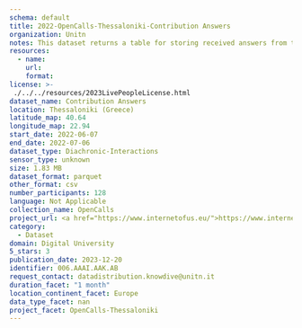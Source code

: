 ```yaml
---
schema: default
title: 2022-OpenCalls-Thessaloniki-Contribution Answers
organization: Unitn
notes: This dataset returns a table for storing received answers from the user to the different types of contributions such as tasks for random time questions and time diaries for fixed frequency questions. The dataset was collected as part of the WeNet project, a Horizon 2020 funded project that aims at developing a diversity-aware, machine-mediated paradigm for social interactions. It collected information on the eating/drinking activities of the students of the UTH University.
resources:
  - name: 
    url: 
    format: 
license: >-
 ./../../resources/2023LivePeopleLicense.html
dataset_name: Contribution Answers
location: Thessaloniki (Greece)
latitude_map: 40.64
longitude_map: 22.94
start_date: 2022-06-07
end_date: 2022-07-06
dataset_type: Diachronic-Interactions
sensor_type: unknown
size: 1.83 MB
dataset_format: parquet
other_format: csv
number_participants: 128
language: Not Applicable
collection_name: OpenCalls
project_url: <a href="https://www.internetofus.eu/">https://www.internetofus.eu/</a>
category: 
  - Dataset
domain: Digital University
5_stars: 3
publication_date: 2023-12-20
identifier: 006.AAAI.AAK.AB
request_contact: datadistribution.knowdive@unitn.it
duration_facet: "1 month"
location_continent_facet: Europe
data_type_facet: nan
project_facet: OpenCalls-Thessaloniki
---
```

